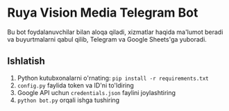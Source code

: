 
# Ruya Vision Media Telegram Bot

Bu bot foydalanuvchilar bilan aloqa qiladi, xizmatlar haqida ma'lumot beradi va buyurtmalarni qabul qilib, Telegram va Google Sheets'ga yuboradi.

## Ishlatish

1. Python kutubxonalarni o'rnating: `pip install -r requirements.txt`
2. `config.py` faylida token va ID'ni to'ldiring
3. Google API uchun `credentials.json` faylini joylashtiring
4. `python bot.py` orqali ishga tushiring
